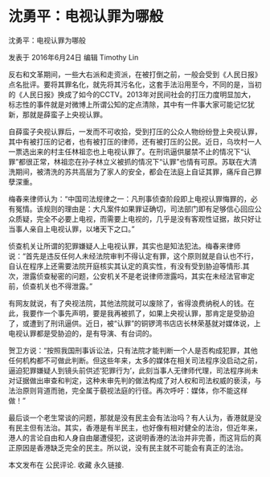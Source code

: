 # 沈勇平：电视认罪为哪般

沈勇平：电视认罪为哪般

发表于 2016年6月24日 编辑 Timothy Lin

反右和文革期间，一些大右派和走资派，在被打倒之前，一般会受到《人民日报》点名批评。要将其罪名化，就先将其污名化，这套手法沿用至今，不同的是，当初的《人民日报》换成了如今的CCTV。2013年对民间社会的打压力度明显加大，标志性的事件就是对微博上所谓公知的定点清除，其中有一件事大家可能记忆犹新，那就是薛蛮子上央视认罪。

自薛蛮子央视认罪后，一发而不可收拾，受到打压的公众人物纷纷登上央视认罪，其中有被打压的记者，也有被打压的律师，还有被打压的公民。近日，乌坎村一人一票选出来的村主任林祖恋也上电视认罪了。在刑讯逼供屡禁不止的情况下“认罪”都很正常，林祖恋在孙子林立义被抓的情况下“认罪”也情有可原。苏联在大清洗期间，被清洗的苏共高层为了家人的安全，都会在法庭上自证其罪，痛斥自己罪孽深重。

梅春来律师认为：“中国司法规律之一：凡刑事侦查阶段即上电视认罪悔罪的，必有冤情。该规则的理由是：大凡案件如果罪证确切，司法部门即有足够信心回应公众质疑，完全不必要上电视，而需要上电视的，几乎是没有客观性证据，故只好让当事人亲自上电视认罪，以堵天下之口。”

侦查机关让所谓的犯罪嫌疑人上电视认罪，其实也是知法犯法。梅春来律师说：“首先是违反任何人未经法院审判不得认定有罪，这个原则就是自认也不行，自认在程序上还需要法院开庭核实其认定的真实性，有没有受到胁迫等情形.其次，泄露侦查秘密的问题，公安机关不是老说律师泄露吗，其实在未经法官审定前，侦查机关也不得泄露。”

有网友就说，有了央视法院，其他法院就可以废除了，省得浪费纳税人的钱。在此，我要作一个事先声明，要是我再被抓了，如果上央视认罪，那肯定是受胁迫了，或遭到了刑讯逼供。近日，被“认罪”的铜锣湾书店店长林荣基就对媒体说，上电视认罪都是受胁迫的，是有导演、有台词的。

贺卫方说：“按照我国刑事诉讼法，只有法院才能判断一个人是否构成犯罪，其他任何机构都不可做此判断。但这些年来，太多的媒体在相关司法程序没启动之前，逼迫犯罪嫌疑人到镜头前供述‘犯罪行为’，此刻当事人无律师代理，司法程序尚未对证据做出审查和判定，这种未审先判的做法构成了对人权和司法权威的亵渎，与法治原则背道而驰，完全属于藐视法庭的行径。再次呼吁：媒体，你不能这样做！”

最后谈一个老生常谈的问题，那就是没有民主会有法治吗？有人认为，香港就是没有民主但有法治。其实，香港是有半民主，也好像有相对健全的法治，但近年来，港人的言论自由和人身自由屡遭侵犯，这说明香港的法治并非完善，而这背后的真正原因是香港缺乏完全的民主。所以说，没有民主就不可能会有真正的法治。

本文发布在 公民评论. 收藏 永久链接.